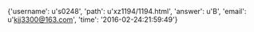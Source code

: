 {'username': u's0248', 'path': u'xz1194/1194.html', 'answer': u'B', 'email': u'kjj3300@163.com', 'time': '2016-02-24:21:59:49'}